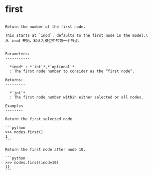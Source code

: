# first

````{method} DbNodes.first(inod=0)

Return the number of the first node.

This starts at `inod`, defaults to the first node in the model.\
从 inod 开始，默认为模型中的第一个节点。


Parameters:
-----------

  *inod* : *`int`*,*`optional`*
  : The first node number to consider as the “first node”.

Returns:
---------

  *`int`*
  : The first node number within either selected or all nodes.

Examples
--------

Return the first selected node.

```python
>>> nodes.first()
1
```

Return the first node after node 10.

```python
>>> nodes.first(inod=10)
11
```



````